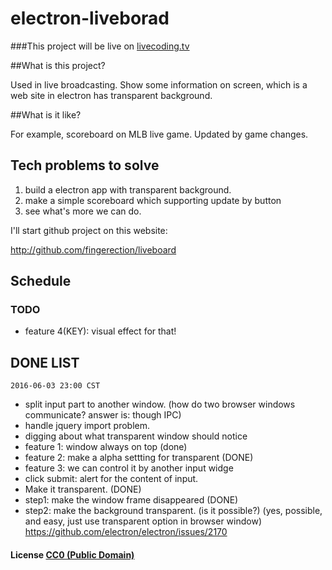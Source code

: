 # electron-liveborad

###This project will be live on [livecoding.tv](https://www.livecoding.tv/fingerection/)

##What is this project?

Used in live broadcasting. Show some information on screen, which is a web site in electron has transparent background.

##What is it like?

For example, scoreboard on MLB live game. Updated by game changes.

## Tech problems to solve

1. build a electron app with transparent background.
2. make a simple scoreboard which supporting update by button
3. see what's more we can do.

I'll start github project on this website:

http://github.com/fingerection/liveboard

## Schedule

### TODO
* feature 4(KEY): visual effect for that!


## DONE LIST

`2016-06-03 23:00 CST` 

* split input part to another window. (how do two browser windows communicate? answer is: though IPC)
* handle jquery import problem.
* digging about what transparent window should notice
* feature 1: window always on top (done)
* feature 2: make a alpha settting for transparent (DONE)
* feature 3: we can control it by another input widge
* click submit: alert for the content of input.
* Make it transparent. (DONE)
* step1: make the window frame disappeared (DONE)
* step2: make the background transparent. (is it possible?) (yes, possible, and easy, just use transparent option in browser window) https://github.com/electron/electron/issues/2170



#### License [CC0 (Public Domain)](LICENSE.md)
